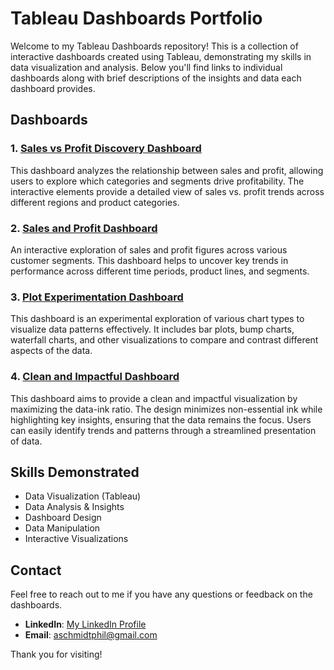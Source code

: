 # Tableau Dashboards Portfolio

Welcome to my Tableau Dashboards repository! This is a collection of interactive dashboards created using Tableau, demonstrating my skills in data visualization and analysis. Below you'll find links to individual dashboards along with brief descriptions of the insights and data each dashboard provides.

## Dashboards

### 1. [Sales vs Profit Discovery Dashboard](https://public.tableau.com/app/profile/alexander.schmidt1683/viz/Salesvs_ProfitDiscoveryDashboard/Dashboard1?publish=yes)
This dashboard analyzes the relationship between sales and profit, allowing users to explore which categories and segments drive profitability. The interactive elements provide a detailed view of sales vs. profit trends across different regions and product categories.

### 2. [Sales and Profit Dashboard](https://public.tableau.com/app/profile/alexander.schmidt1683/viz/SalesandProfitDashboard_17296207668300/Task1Dashboard2?publish=yes)
An interactive exploration of sales and profit figures across various customer segments. This dashboard helps to uncover key trends in performance across different time periods, product lines, and segments.

### 3. [Plot Experimentation Dashboard](https://public.tableau.com/app/profile/alexander.schmidt1683/viz/PlotExperimentationDashboard/PlotExperimentation?publish=yes)
This dashboard is an experimental exploration of various chart types to visualize data patterns effectively. It includes bar plots, bump charts, waterfall charts, and other visualizations to compare and contrast different aspects of the data.

### 4. [Clean and Impactful Dashboard](https://public.tableau.com/app/profile/alexander.schmidt1683/viz/SalesbyStateandSegmentDashboard/SalesbyStateandSegment?publish=yes)
This dashboard aims to provide a clean and impactful visualization by maximizing the data-ink ratio. The design minimizes non-essential ink while highlighting key insights, ensuring that the data remains the focus. Users can easily identify trends and patterns through a streamlined presentation of data.

## Skills Demonstrated
- Data Visualization (Tableau)
- Data Analysis & Insights
- Dashboard Design
- Data Manipulation
- Interactive Visualizations

## Contact
Feel free to reach out to me if you have any questions or feedback on the dashboards.

- **LinkedIn**: [My LinkedIn Profile](https://www.linkedin.com/in/alexander-schmidt/)
- **Email**: [aschmidtphil@gmail.com](mailto:aschmidtphil@gmail.com)

Thank you for visiting!

